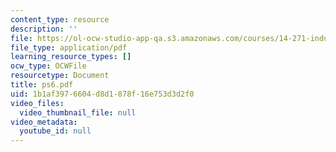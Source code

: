 ```yaml
---
content_type: resource
description: ''
file: https://ol-ocw-studio-app-qa.s3.amazonaws.com/courses/14-271-industrial-organization-i-fall-2005/1b1af3976604d8d1878f16e753d3d2f0_ps6.pdf
file_type: application/pdf
learning_resource_types: []
ocw_type: OCWFile
resourcetype: Document
title: ps6.pdf
uid: 1b1af397-6604-d8d1-878f-16e753d3d2f0
video_files:
  video_thumbnail_file: null
video_metadata:
  youtube_id: null
---
```

